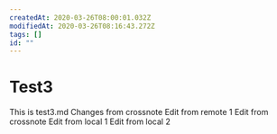 ```yaml
---
createdAt: 2020-03-26T08:00:01.032Z
modifiedAt: 2020-03-26T08:16:43.272Z
tags: []
id: ""
---
```


# Test3

This is test3.md
Changes from crossnote
Edit from remote 1
Edit from crossnote
Edit from local 1
Edit from local 2

